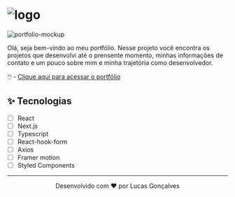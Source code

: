 # ![logo](https://user-images.githubusercontent.com/44211093/177168883-da09049c-5b94-48a3-a744-02b49e03c3a0.png)

![portfolio-mockup](https://user-images.githubusercontent.com/44211093/177169439-32899f39-c7cd-4c35-bd3c-c521db2f5b87.png)

Olá, seja bem-vindo ao meu portfólio. Nesse projeto você encontra os projetos que desenvolvi até o prensente momento, minhas informações de contato e um pouco sobre mim e minha trajetória como desenvolvedor.

🖱️ - [Clique aqui para acessar o portfólio](https://lucasgoncalves.vercel.app/)

## ✨ Tecnologias

- [ ] React
- [ ] Next.js
- [ ] Typescript
- [ ] React-hook-form
- [ ] Axios
- [ ] Framer motion
- [ ] Styled Components

---

<p align="center">Desenvolvido com ❤️ por Lucas Gonçalves</p>
